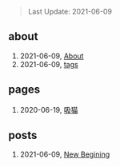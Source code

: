 > Last Update: 2021-06-09

## about
1. 2021-06-09, [About](about/me.md)
1. 2021-06-09, [tags](about/tags.md)
## pages
1. 2020-06-19, [吸猫](pages/吸猫.md)
## posts
1. 2021-06-09, [New Begining](posts/bookmarks.md)